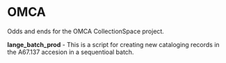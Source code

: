 # OMCA
Odds and ends for the OMCA CollectionSpace project.

**lange_batch_prod** - This is a script for creating new cataloging records in the A67.137 accesion in a sequentioal batch. 
